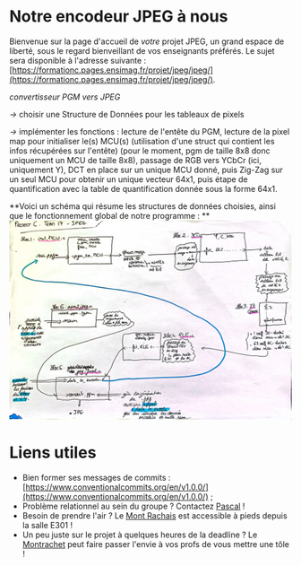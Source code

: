 # Notre encodeur JPEG à nous

Bienvenue sur la page d'accueil de _votre_ projet JPEG, un grand espace de liberté, sous le regard bienveillant de vos enseignants préférés.
Le sujet sera disponible à l'adresse suivante : [https://formationc.pages.ensimag.fr/projet/jpeg/jpeg/](https://formationc.pages.ensimag.fr/projet/jpeg/jpeg/).


*convertisseur PGM vers JPEG*

*->* choisir une Structure de Données pour les tableaux de pixels

*->* implémenter les fonctions : lecture de l'entête du PGM, lecture de la pixel map pour initialiser le(s) MCU(s)    (utilisation d'une struct qui contient les infos récupérées sur l'entête)   (pour le moment, pgm de taille 8x8 donc uniquement un MCU de taille 8x8), passage de RGB vers YCbCr (ici, uniquement Y), DCT en place sur un unique MCU donné, puis Zig-Zag sur un seul MCU pour obtenir un unique vecteur 64x1, puis étape de quantification avec la table de quantification donnée sous la forme 64x1.

**Voici un schéma qui résume les structures de données choisies, ainsi que le fonctionnement global de notre programme : **
![Image](schema_proj.jpg)

# Liens utiles

- Bien former ses messages de commits : [https://www.conventionalcommits.org/en/v1.0.0/](https://www.conventionalcommits.org/en/v1.0.0/) ;
- Problème relationnel au sein du groupe ? Contactez [Pascal](https://fr.wikipedia.org/wiki/Pascal,_le_grand_fr%C3%A8re) !
- Besoin de prendre l'air ? Le [Mont Rachais](https://fr.wikipedia.org/wiki/Mont_Rachais) est accessible à pieds depuis la salle E301 !
- Un peu juste sur le projet à quelques heures de la deadline ? Le [Montrachet](https://www.vinatis.com/achat-vin-puligny-montrachet) peut faire passer l'envie à vos profs de vous mettre une tôle !
